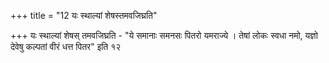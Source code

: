 +++
title = "12 यः स्थाल्यां शेषस्तमवजिघ्रति"

+++
यः स्थाल्यां शेषस् तमवजिघ्रति - "ये समानाः समनसः पितरो यमराज्ये । तेषां लोकः स्वधा नमो, यज्ञो देवेषु कल्पतां वीरं धत्त पितर" इति १२  
